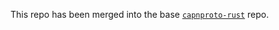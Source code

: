 This repo has been merged into the base [`capnproto-rust`](https://github.com/capnproto/capnproto-rust) repo.
